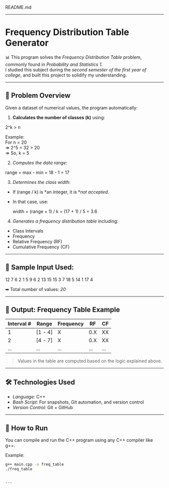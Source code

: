 
README.md


---



# Frequency Distribution Table Generator

📊 This program solves the *Frequency Distribution Table* problem, commonly found in *Probability and Statistics 1*.  
I studied this subject during the *second semester of the first year of college*, and built this project to solidify my understanding.

---

## 🧠 Problem Overview

Given a dataset of numerical values, the program automatically:

1. **Calculates the number of classes (k)** using:

2^k > n

Example:  
For n = 20  
⇒ 2^5 = 32 > 20  
⇒ So, k = 5

2. *Computes the data range*:

range = max - min = 18 - 1 = 17

3. *Determines the class width*:
- If (range / k) is *an integer, it is **not accepted*.
- In that case, use:
  
  width = (range + 1) / k = (17 + 1) / 5 = 3.6
  

4. *Generates a frequency distribution table* including:
- Class Intervals
- Frequency
- Relative Frequency (RF)
- Cumulative Frequency (CF)

---

## 📌 Sample Input Used:

12  7   6   2   1
5   9   6   2   13
15 15  3   7   18
5  14  1   17  4

➡ Total number of values: *20*

---

## 📁 Output: Frequency Table Example

| Interval # | Range     | Frequency | RF   | CF |
|------------|-----------|-----------|------|----|
| 1          | [1 - 4]   |     X     | 0.X  | XX |
| 2          | [4 - 7]   |     X     | 0.X  | XX |
| ...        | ...       |   ...     | ...  | ... |

> Values in the table are computed based on the logic explained above.

---

## 🛠 Technologies Used

- *Language:* C++
- *Bash Script:* For snapshots, Git automation, and version control
- *Version Control:* Git + GitHub

---

## 🚀 How to Run

You can compile and run the C++ program using any C++ compiler like g++.

Example:

```bash
g++ main.cpp -o freq_table
./freq_table


---
